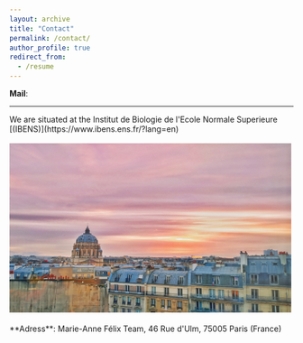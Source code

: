 ```yaml
---
layout: archive
title: "Contact"
permalink: /contact/
author_profile: true
redirect_from:
  - /resume
---
```

**Mail**:  <br/> 
<hr/>
We are situated at the Institut de Biologie de l'Ecole Normale Superieure [(IBENS)](https://www.ibens.ens.fr/?lang=en)<br/>
<br/> 
<img src="/images/lab2.png" alt="hi" class="center" height="300" width="500"/> <br/>
<br/> 
**Adress**: Marie-Anne Félix Team, 46 Rue d'Ulm, 75005 Paris (France)
